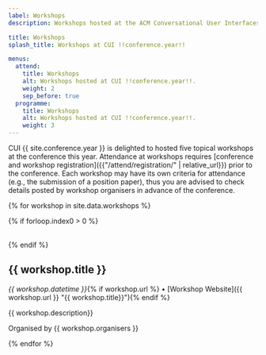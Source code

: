 ```yaml
---
label: Workshops
description: Workshops hosted at the ACM Conversational User Interfaces (CUI) !!conference.year!! conference.

title: Workshops
splash_title: Workshops at CUI !!conference.year!!

menus:
  attend:
    title: Workshops
    alt: Workshops hosted at CUI !!conference.year!!.
    weight: 2
    sep_before: true
  programme:
    title: Workshops
    alt: Workshops hosted at CUI !!conference.year!!.
    weight: 3
---
```


CUI {{ site.conference.year }} is delighted to hosted five topical workshops at the conference this year. Attendance at workshops requires [conference and workshop registration]({{"/attend/registration/" | relative_url}}) prior to the conference. Each workshop may have its own criteria for attendance (e.g., the submission of a position paper), thus you are advised to check details posted by workshop organisers in advance of the conference.

{% for workshop in site.data.workshops %}

{% if forloop.index0 > 0 %}

<br>
{% endif %}

## {{ workshop.title }}
<em>{{ workshop.datetime }}</em>{% if workshop.url %} &bull; [Workshop Website]({{ workshop.url }} "{{ workshop.title}}"){% endif %}

{{ workshop.description}}

Organised by {{ workshop.organisers }}

{% endfor %}

